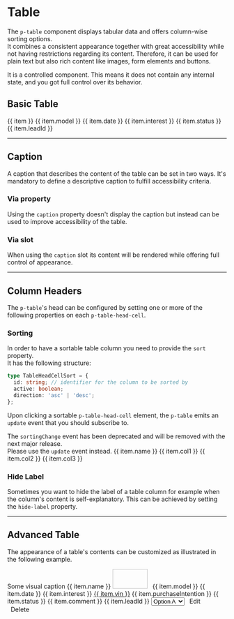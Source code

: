 # Table

The `p-table` component displays tabular data and offers column-wise sorting options.  
It combines a consistent appearance together with great accessibility while not having restrictions regarding its
content. Therefore, it can be used for plain text but also rich content like images, form elements and buttons.

It is a controlled component. This means it does not contain any internal state, and you got full control over its
behavior.

<TableOfContents></TableOfContents>

## Basic Table

<Playground :frameworkMarkup="basic" :config="config">
  <p-table :theme="theme" caption="Some caption" ref="tableBasic">
    <p-table-head>
      <p-table-head-row>
        <p-table-head-cell v-for="(item, index) in headBasic" :key="index">{{ item }}</p-table-head-cell>
      </p-table-head-row>
    </p-table-head>
    <p-table-body>
      <p-table-row v-for="(item, index) in dataBasic" :key="index">
        <p-table-cell>{{ item.model }}</p-table-cell>
        <p-table-cell>{{ item.date }}</p-table-cell>
        <p-table-cell>{{ item.interest }}</p-table-cell>
        <p-table-cell>{{ item.status }}</p-table-cell>
        <p-table-cell>{{ item.leadId }}</p-table-cell>
      </p-table-row>
    </p-table-body>
  </p-table>
</Playground>

---

## Caption

A caption that describes the content of the table can be set in two ways. It's mandatory to define a descriptive caption
to fulfill accessibility criteria.

### Via property

Using the `caption` property doesn't display the caption but instead can be used to improve accessibility of the table.

<Playground :markup="captionProperty" :config="config"></Playground>

### Via slot

When using the `caption` slot its content will be rendered while offering full control of appearance.

<Playground :markup="captionSlot" :config="config"></Playground>

---

## Column Headers

The `p-table`'s head can be configured by setting one or more of the following properties on each `p-table-head-cell`.

### Sorting

In order to have a sortable table column you need to provide the `sort` property.  
It has the following structure:

```ts
type TableHeadCellSort = {
  id: string; // identifier for the column to be sorted by
  active: boolean;
  direction: 'asc' | 'desc';
};
```

Upon clicking a sortable `p-table-head-cell` element, the `p-table` emits an `update` event that you should subscribe
to.

<Notification heading="Deprecation hint" state="warning">
  The <code>sortingChange</code> event has been deprecated and will be removed with the next major release.<br>
  Please use the <code>update</code> event instead.
</Notification>

<Playground :frameworkMarkup="sorting" :config="config">
  <p-table caption="Some caption" ref="tableSorting" :theme="theme">
    <p-table-head>
      <p-table-head-row>
        <p-table-head-cell v-for="(item, index) in headSorting" :key="index" ref="headCellsSorting">{{ item.name }}</p-table-head-cell>
      </p-table-head-row>
    </p-table-head>
    <p-table-body>
      <p-table-row v-for="(item, index) in dataSorting" :key="index">
        <p-table-cell>{{ item.col1 }}</p-table-cell>
        <p-table-cell>{{ item.col2 }}</p-table-cell>
        <p-table-cell>{{ item.col3 }}</p-table-cell>
      </p-table-row>
    </p-table-body>
  </p-table>
</Playground>

### Hide Label

Sometimes you want to hide the label of a table column for example when the column's content is self-explanatory. This
can be achieved by setting the `hide-label` property.

<Playground :markup="hideLabel" :config="config"></Playground>

---

## Advanced Table

The appearance of a table's contents can be customized as illustrated in the following example.

<Playground :frameworkMarkup="advanced" :config="config">
  <p-table ref="tableAdvanced" :theme="theme">
    <p-heading slot="caption" :theme="theme" size="large">Some visual caption</p-heading>
    <p-table-head>
      <p-table-head-row>
        <p-table-head-cell v-for="(item, index) in headAdvanced" :key="index" ref="headCellsAdvanced">{{ item.name }}</p-table-head-cell>
      </p-table-head-row>
    </p-table-head>
    <p-table-body>
      <p-table-row v-for="(item, index) in dataAdvanced" :key="index">
        <p-table-cell>
          <p-flex>
            <p-flex-item>
              <img :src="item.imageUrl" width="80" height="45" style="margin-inline-end: 8px" alt="">
            </p-flex-item>
            <p-flex-item>
              <p-text :theme="theme" weight="semibold">{{ item.model }}</p-text>
              <p-text :theme="theme" size="x-small">{{ item.date }}</p-text>
            </p-flex-item>
          </p-flex>
        </p-table-cell>
        <p-table-cell>{{ item.interest }}</p-table-cell>
        <p-table-cell><a href="https://porsche.com">{{ item.vin }}</a></p-table-cell>
        <p-table-cell>{{ item.purchaseIntention }}</p-table-cell>
        <p-table-cell>{{ item.status }}</p-table-cell>
        <p-table-cell multiline="true" style="min-width: 10rem;">{{ item.comment }}</p-table-cell>
        <p-table-cell>{{ item.leadId }} <p-popover description="Some additional content."></p-popover></p-table-cell>
        <p-table-cell>
          <p-select-wrapper filter="true" label="Select Something" style="width: 160px;">
            <select name="some-name">
              <option value="a">Option A</option>
              <option value="b">Option B</option>
              <option value="c">Option C</option>
              <option value="d">Option D</option>
              <option value="e">Option E</option>
              <option value="f">Option F</option>
              <option value="g">Option G</option>
              <option value="h">Option H</option>
              <option value="i">Option I</option>
              <option value="j">Option J</option>
              <option value="k">Option K</option>
            </select>
          </p-select-wrapper>
        </p-table-cell>
        <p-table-cell>
          <p-button-pure :theme="theme" icon="edit" style="padding: .5rem">Edit</p-button-pure>
          <p-button-pure :theme="theme" icon="delete" style="padding: .5rem">Delete</p-button-pure>
        </p-table-cell>
      </p-table-row>
    </p-table-body>
  </p-table>
</Playground>

<script lang="ts">
import Vue from 'vue';
import Component from 'vue-class-component';
import { dataBasic, headBasic, dataSorting, headSorting, dataAdvanced, headAdvanced, getTableCodeSamples } from '@porsche-design-system/shared';
import type { Theme } from '@/models';

@Component
export default class Code extends Vue {
  config = { themeable: true };

  get theme(): Theme {
    return this.$store.getters.playgroundTheme;
  }

  headBasic = headBasic;
  dataBasic = dataBasic;
  headSorting = headSorting;
  dataSorting = dataSorting;
  headAdvanced = headAdvanced;
  dataAdvanced = dataAdvanced;

  basic = getTableCodeSamples('example-basic');
  sorting = getTableCodeSamples('example-sorting');
    advanced = getTableCodeSamples('example-advanced');

  basicTableHead = `<p-table-head>
    <p-table-head-row>
      <p-table-head-cell>Column 1</p-table-head-cell>
      <p-table-head-cell>Column 2</p-table-head-cell>
      <p-table-head-cell>Column 3</p-table-head-cell>
    </p-table-head-row>
  </p-table-head>`;

  basicTableBodyRow = `<p-table-row>
      <p-table-cell>Cell 1</p-table-cell>
      <p-table-cell>Cell 2</p-table-cell>
      <p-table-cell>Cell 3</p-table-cell>
    </p-table-row>`;

  basicTableBody = `<p-table-body>
     ${this.basicTableBodyRow}
  </p-table-body>`;

  captionProperty = `<p-table caption="Some caption">
  ${this.basicTableHead}
  ${this.basicTableBody}
</p-table>`;

  captionSlot = `<p-table>
  <p-heading slot="caption" :theme="theme" size="large">Some slotted caption</p-heading>
  ${this.basicTableHead}
  ${this.basicTableBody}
</p-table>`;

  hideLabel = `<p-table caption="Some caption">
  <p-table-head>
    <p-table-head-row>
      <p-table-head-cell>Column 1</p-table-head-cell>
      <p-table-head-cell>Column 2</p-table-head-cell>
      <p-table-head-cell hide-label="true">Column 3</p-table-head-cell>
    </p-table-head-row>
  </p-table-head>
  ${this.basicTableBody}
</p-table>`;

  mounted(): void {
    this.syncHeadCellProperties();
    this.registerEvents();
  }

  registerEvents(): void {
    this.$refs.tableAdvanced.addEventListener('update', (e) => {
      const { id, direction } = e.detail;
      this.headAdvanced = this.headAdvanced.map((x) => ({ ...x, active: false, ...(x.id === id && e.detail) }));
      this.dataAdvanced = [...this.dataAdvanced].sort((a, b) => (direction === 'asc' ? a[id].localeCompare(b[id]) : b[id].localeCompare(a[id])));
      this.syncHeadCellProperties();
    });

    this.$refs.tableSorting.addEventListener('update', (e) => {
      const { id, direction } = e.detail;
      this.headSorting = this.headSorting.map((x) => ({ ...x, active: false, ...(x.id === id && e.detail) }));
      this.dataSorting = [...this.dataSorting].sort((a, b) => (direction === 'asc' ? a[id].localeCompare(b[id]) : b[id].localeCompare(a[id])));
      this.syncHeadCellProperties();
    });
  }

  syncHeadCellProperties(): void {
    this.$refs.headCellsAdvanced.forEach((cell, i) => {
      cell.sort = this.headAdvanced[i];
      cell.hideLabel = this.headAdvanced[i].hideLabel;
    });

    this.$refs.headCellsSorting.forEach((cell, i) => {
      cell.sort = this.headSorting[i];
    });
  }
}
</script>
